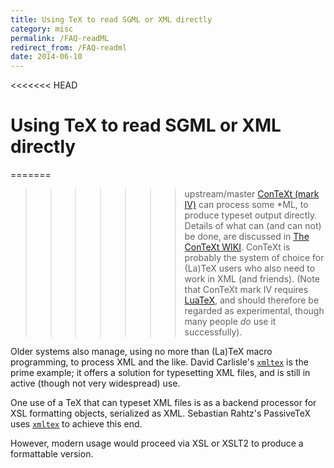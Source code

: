 ```yaml
---
title: Using TeX to read SGML or XML directly
category: misc
permalink: /FAQ-readML
redirect_from: /FAQ-readml
date: 2014-06-10
---
```


<<<<<<< HEAD
# Using TeX to read SGML or XML directly

=======
>>>>>>> upstream/master
[ConTeXt (mark IV)](FAQ-context) can process some
*ML, to produce typeset output directly.  Details of what can
(and can not) be done, are discussed in 
[The ConTeXt WIKI](http://wiki.contextgarden.net/XML).
ConTeXt is probably the system of choice for (La)TeX users who
also need to work in XML (and friends).  (Note that ConTeXt
mark&nbsp;IV requires [LuaTeX](FAQ-luatex), and should
therefore be regarded as experimental, though many people _do_
use it successfully).

Older systems also manage, using no more than (La)TeX macro
programming, to process XML and the like.  David Carlisle's
[`xmltex`](https://ctan.org/pkg/xmltex) is the prime example; it offers a solution
for typesetting XML files, and is still in active (though not
very widespread) use.

One use of a TeX that can typeset XML files is as a backend
processor for XSL formatting objects, serialized as XML.
Sebastian Rahtz's PassiveTeX uses [`xmltex`](https://ctan.org/pkg/xmltex) to
achieve this end.

However, modern usage would proceed via XSL or XSLT2 to
produce a formattable version.

